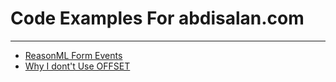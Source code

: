 # Code Examples For abdisalan.com
---
- [ReasonML Form Events](/form-events)
- [Why I dont't Use OFFSET](/sql-offset)

